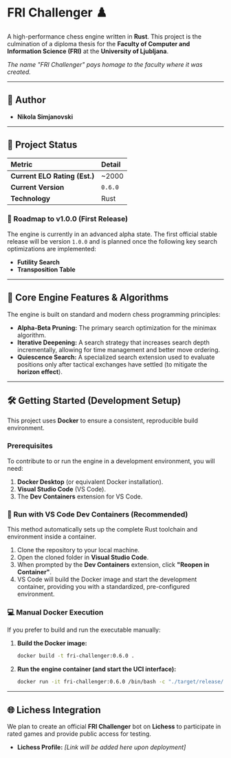 # FRI Challenger ♟️

A high-performance chess engine written in **Rust**. This project is the culmination of a diploma thesis for the **Faculty of Computer and Information Science (FRI)** at the **University of Ljubljana**.

*The name "FRI Challenger" pays homage to the faculty where it was created.*

***

## 👤 Author

* **Nikola Simjanovski**

***

## 🚀 Project Status

| Metric | Detail |
| :--- | :--- |
| **Current ELO Rating (Est.)** | ~2000 |
| **Current Version** | `0.6.0` |
| **Technology** | Rust |

### 🎯 Roadmap to v1.0.0 (First Release)

The engine is currently in an advanced alpha state. The first official stable release will be version `1.0.0` and is planned once the following key search optimizations are implemented:

* **Futility Search**
* **Transposition Table**

***

## 🧠 Core Engine Features & Algorithms

The engine is built on standard and modern chess programming principles:

* **Alpha-Beta Pruning:** The primary search optimization for the minimax algorithm.
* **Iterative Deepening:** A search strategy that increases search depth incrementally, allowing for time management and better move ordering.
* **Quiescence Search:** A specialized search extension used to evaluate positions only after tactical exchanges have settled (to mitigate the **horizon effect**).

***

## 🛠️ Getting Started (Development Setup)

This project uses **Docker** to ensure a consistent, reproducible build environment.

### Prerequisites

To contribute to or run the engine in a development environment, you will need:

1.  **Docker Desktop** (or equivalent Docker installation).
2.  **Visual Studio Code** (VS Code).
3.  The **Dev Containers** extension for VS Code.

### 🐳 Run with VS Code Dev Containers (Recommended)

This method automatically sets up the complete Rust toolchain and environment inside a container.

1.  Clone the repository to your local machine.
2.  Open the cloned folder in **Visual Studio Code**.
3.  When prompted by the **Dev Containers** extension, click **"Reopen in Container"**.
4.  VS Code will build the Docker image and start the development container, providing you with a standardized, pre-configured environment.

### 💻 Manual Docker Execution

If you prefer to build and run the executable manually:

1.  **Build the Docker image:**
    ```bash
    docker build -t fri-challenger:0.6.0 .
    ```
2.  **Run the engine container (and start the UCI interface):**
    ```bash
    docker run -it fri-challenger:0.6.0 /bin/bash -c "./target/release/fri-challenger"
    ```

***

## 🌐 Lichess Integration

We plan to create an official **FRI Challenger** bot on **Lichess** to participate in rated games and provide public access for testing.

* **Lichess Profile:** *[Link will be added here upon deployment]*